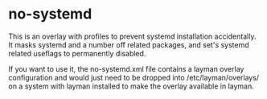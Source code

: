 no-systemd
==========

This is an overlay with profiles to prevent systemd installation accidentally.
It masks systemd and a number off related packages, and set's systemd related
useflags to permanently disabled.

If you want to use it, the no-systemd.xml file contains a layman overlay
configuration and would just need to be dropped into /etc/layman/overlays/ on
a system with layman installed to make the overlay available in layman.
